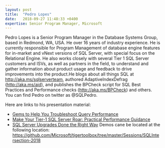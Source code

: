 ```yaml
---
layout: post
title:  "Pedro Lopes"
date:   2018-09-27 11:48:33 +0400
expertise: Senior Program Manager, Microsoft
---
```


Pedro Lopes is a Senior Program Manager in the Database Systems Group, based in Redmond, WA, USA. He over 16 years of industry experience. He is currently responsible for Program Management of database engine features for in-market and vNext versions of SQL Server, with special focus on the Relational Engine. He also works closely with several Tier 1 SQL Server customers and ISVs, as well as partners in the field, to understand and gather information about product usage and feedback to drive improvements into the product.He blogs about all things SQL at http://aka.ms/sqlserverteam, authored AdaptiveIndexDefrag (http://aka.ms/aid), and publishes the BPCheck script for SQL Best Practices and Performance checks (http://aka.ms/BPCheck) and others. You can find Pedro on twitter as @SQLPedro.

Here are links to his presentation material:

- [Gems to Help You Troubleshoot Query Performance](https://devintxcontent.blob.core.windows.net/showcontent/Speaker%20Presentations%20Fall%202018/Gems-to-Help-You-Troubleshoot-Query-Performance.pdf)
- [Make Your Tier-1 SQL Server Roar: Practical Performance Guidance](https://devintxcontent.blob.core.windows.net/showcontent/Speaker%20Presentations%20Fall%202018/Practical-guidance-to-make-your-tier-1-SQL-Server-roar.pdf)
- [SQL Server Upgrades Done the Right Way](https://devintxcontent.blob.core.windows.net/showcontent/Speaker%20Presentations%20Fall%202018/SQL-Server-Upgrades-Done-the-Right-Way.pdf)
Demos cane be located at the following location:  https://github.com/Microsoft/tigertoolbox/tree/master/Sessions/SQLIntersection-2018
